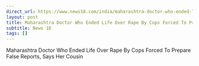 ```yaml
---
direct_url: https://www.news18.com/india/maharashtra-doctor-who-ended-life-over-rape-by-cops-forced-to-prepare-false-reports-says-her-cousin-ws-e-9656964.html
layout: post
title: Maharashtra Doctor Who Ended Life Over Rape By Cops Forced To Prepare False Reports, Says Her Cousin
subtitle: News 18
tags: []
---
```


Maharashtra Doctor Who Ended Life Over Rape By Cops Forced To Prepare False Reports, Says Her Cousin
